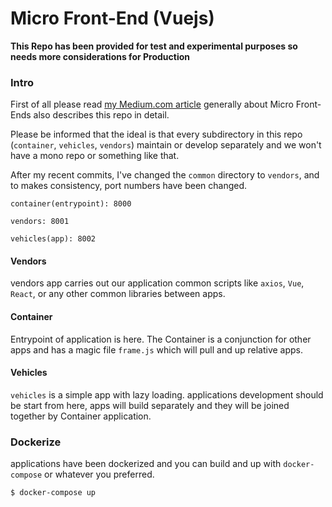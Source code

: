 # Micro Front-End (Vuejs)
__This Repo has been provided for test and experimental purposes so needs more considerations for Production__

### Intro
First of all please read [my Medium.com article](https://medium.com/@borvelt/micro-frontend-vue-js-435d9458218c) generally about Micro Front-Ends also describes this repo in detail.

Please be informed that the ideal is that every subdirectory in this repo (`container`, `vehicles`, `vendors`) maintain or develop separately and we won't have a mono repo or something like that.

After my recent commits, I've changed the `common` directory to `vendors`, and to makes consistency, port numbers have been changed.

	container(entrypoint): 8000

	vendors: 8001

	vehicles(app): 8002



#### Vendors
vendors app carries out our application common scripts like `axios`, `Vue`, `React`, or any other common libraries between apps.

#### Container
Entrypoint of application is here. The Container is a conjunction for other apps and has a magic file `frame.js` which will pull and up relative apps.

#### Vehicles
`vehicles` is a simple app with lazy loading. applications development should be start from here, apps will build separately and they will be joined together by Container application.

### Dockerize 
applications have been dockerized and you can build and up with `docker-compose` or whatever you preferred.

```bash
$ docker-compose up
```
